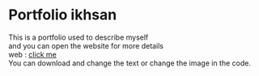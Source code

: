 # Portfolio ikhsan
This is a portfolio used to describe myself
<br>
and you can open the website for more details
<br>
web : <a href="https://ikhsanytc.github.io" target="_blank">click me</a>
<br>
You can download and change the text or change the image in the code.
